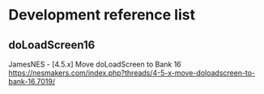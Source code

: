 # Development reference list

## doLoadScreen16
JamesNES - [4.5.x] Move doLoadScreen to Bank 16
https://nesmakers.com/index.php?threads/4-5-x-move-doloadscreen-to-bank-16.7019/

